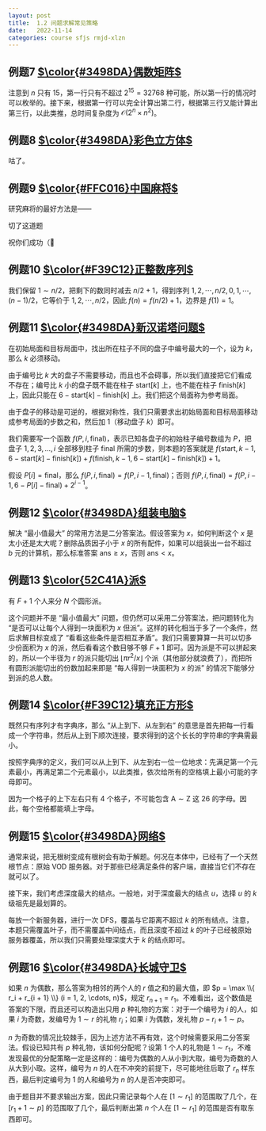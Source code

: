 ```yaml
---
layout: post
title:  1.2 问题求解常见策略
date:   2022-11-14
categories: course sfjs rmjd-xlzn
---
```


## 例题7 [$\color{#3498DA}偶数矩阵$](https://www.luogu.com.cn/problem/UVA11464)

注意到 $n$ 只有 $15$，第一行只有不超过 $2^{15} = 32768$ 种可能，所以第一行的情况时可以枚举的。接下来，根据第一行可以完全计算出第二行，根据第三行又能计算出第三行，以此类推，总时间复杂度为 $\mathcal{O} (2^n \times n^2)$。

## 例题8 [$\color{#3498DA}彩色立方体$](https://www.luogu.com.cn/problem/UVA1352)

咕了。

## 例题9 [$\color{#FFC016}中国麻将$](https://www.luogu.com.cn/problem/UVA11210)

研究麻将的最好方法是——

切了这道题

祝你们成功（🤪

## 例题10 [$\color{#F39C12}正整数序列$](https://www.luogu.com.cn/problem/UVA11384)

我们保留 $1 \sim n / 2$，把剩下的数同时减去 $n / 2 + 1$，得到序列 $1, 2, \cdots, n / 2, 0, 1, \cdots, (n - 1) / 2$，它等价于 $1, 2, \cdots, n / 2$，因此 $f(n) = f(n / 2) + 1$，边界是 $f(1) = 1$。

## 例题11 [$\color{#3498DA}新汉诺塔问题$](https://www.luogu.com.cn/problem/UVA10795)

在初始局面和目标局面中，找出所在柱子不同的盘子中编号最大的一个，设为 $k$，那么 $k$ 必须移动。

由于编号比 $k$ 大的盘子不需要移动，而且也不会碍事，所以我们直接把它们看成不存在；编号比 $k$ 小的盘子既不能在柱子 $\text{start}[k]$ 上，也不能在柱子 $\text{finish}[k]$ 上，因此只能在 $6 - \text{start}[k] - \text{finish}[k]$ 上。我们把这个局面称为参考局面。

由于盘子的移动是可逆的，根据对称性，我们只需要求出初始局面和目标局面移动成参考局面的步数之和，然后加 $1$（移动盘子 $k$）即可。

我们需要写一个函数 $f(P, i, \text{final})$，表示已知各盘子的初始柱子编号数组为 $P$，把盘子 $1, 2, 3, \dots, i$ 全部移到柱子 $\text{final}$ 所需的步数，则本题的答案就是 $f(\text{start}, k - 1, 6 - \text{start}[k] - \text{finish}[k]) + f(\text{finish}, k - 1, 6 - \text{start}[k] - \text{finish}[k]) + 1$。

假设 $P[i] = \text{final}$，那么 $f(P, i, \text{final}) = f(P, i - 1, \text{final})$；否则 $f(P, i, \text{final}) = f(P, i - 1, 6 - P[i] - \text{final}) + 2^{i - 1}$。

## 例题12 [$\color{#3498DA}组装电脑$](https://www.luogu.com.cn/problem/UVA12124)

解决 “最小值最大” 的常用方法是二分答案法。假设答案为 $x$，如何判断这个 $x$ 是太小还是太大呢？删除品质因子小于 $x$ 的所有配件，如果可以组装出一台不超过 $b$ 元的计算机，那么标准答案 $\text{ans} \ge x$，否则 $\text{ans} \lt x$。

## 例题13 [$\color{52C41A}派$](https://www.luogu.com.cn/problem/UVA12097)

有 $F + 1$ 个人来分 $N$ 个圆形派。

这个问题并不是 “最小值最大” 问题，但仍然可以采用二分答案法，把问题转化为 “是否可以让每个人得到一块面积为 $x$ 但派”。这样的转化相当于多了一个条件，然后求解目标变成了 “看看这些条件是否相互矛盾”。我们只需要算算一共可以切多少份面积为 $x$ 的派，然后看看这个数目够不够 $F + 1$ 即可。因为派是不可以拼起来的，所以一个半径为 $r$ 的派只能切出 $\lfloor \pi r^2 / x \rfloor$ 个派（其他部分就浪费了），而把所有圆形派能切出的份数加起来即是 “每人得到一块面积为 $x$ 的派” 的情况下能够分到派的总人数。

## 例题14 [$\color{#F39C12}填充正方形$](https://www.luogu.com.cn/problem/UVA11520)

既然只有序列才有字典序，那么 “从上到下、从左到右” 的意思是首先把每一行看成一个字符串，然后从上到下顺次连接，要求得到的这个长长的字符串的字典需最小。

按照字典序的定义，我们可以从上到下、从左到右一位一位地求：先满足第一个元素最小，再满足第二个元素最小，以此类推，依次给所有的空格填上最小可能的字母即可。

因为一个格子的上下左右只有 $4$ 个格子，不可能包含 $\text{A} \sim \text{Z}$ 这 $26$ 的字母。因此，每个空格都能填上字母。

## 例题15 [$\color{#3498DA}网络$](https://www.luogu.com.cn/problem/UVA1267)

通常来说，把无根树变成有根树会有助于解题。何况在本体中，已经有了一个天然根节点：原始 $\text{VOD}$ 服务器。对于那些已经满足条件的客户端，直接当它们不存在就可以了。

接下来，我们考虑深度最大的结点。一般地，对于深度最大的结点 $u$，选择 $u$ 的 $k$ 级祖先是最划算的。

每放一个新服务器，进行一次 $\text{DFS}$，覆盖与它距离不超过 $k$ 的所有结点。注意，本题只需覆盖叶子，而不需覆盖中间结点，而且深度不超过 $k$ 的叶子已经被原始服务器覆盖，所以我们只需要处理深度大于 $k$ 的结点即可。

## 例题16 [$\color{#3498DA}长城守卫$](https://www.luogu.com.cn/problem/UVA1335)

如果 $n$ 为偶数，那么答案为相邻的两个人的 $r$ 值之和的最大值，即 $p = \max \\{ r_i + r_{i + 1} \\} (i = 1, 2, \cdots, n)$，规定 $r_{n + 1} = r_1$。不难看出，这个数值是答案的下限，而且还可以构造出只用 $p$ 种礼物的方案：对于一个编号为 $i$ 的人，如果 $i$ 为奇数，发编号为 $1 \sim r$ 的礼物 $r_i$；如果 $i$ 为偶数，发礼物 $p - r_i + 1 \sim p$。

$n$ 为奇数的情况比较棘手，因为上述方法不再有效，这个时候需要采用二分答案法。假设已知共有 $p$ 种礼物，该如何分配呢？设第 $1$ 个人的礼物是 $1 \sim r_1$，不难发现最优的分配策略一定是这样的：编号为偶数的人从小到大取，编号为奇数的人从大到小取。这样，编号为 $n$ 的人在不冲突的前提下，尽可能地往后取了 $r_n$ 样东西，最后判定编号为 $1$ 的人和编号为 $n$ 的人是否冲突即可。

由于题目并不要求输出方案，因此只需记录每个人在 $[1 \sim r_1]$ 的范围取了几个，在 $[r_1 + 1 \sim p]$ 的范围取了几个，最后判断出第 $n$ 个人在 $[1 \sim r_1]$ 的范围是否有取东西即可。